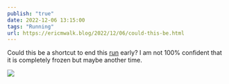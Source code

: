 ```yaml
---
publish: "true"
date: 2022-12-06 13:15:00
tags: "Running"
url: https://ericmwalk.blog/2022/12/06/could-this-be.html
---
```


Could this be a shortcut to end this [run](http://www.strava.com/activities/8215604733) early? I am not 100% confident that it is completely frozen but maybe another time.

![](https://ericmwalk.blog/uploads/2022/35a3f4cddc.jpg)